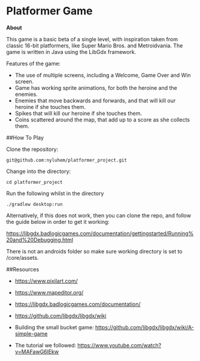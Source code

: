  # Platformer Game

**About**

This game is a basic beta of a single level, with inspiration taken from classic 16-bit platformers, like Super Mario Bros. and Metroidvania. The game is written in Java using the LibGdx framework.

Features of the game:

* The use of multiple screens, including a Welcome, Game Over and Win screen.
* Game has working sprite animations, for both the heroine and the enemies.
* Enemies that move backwards and forwards, and that will kill our heroine if she touches them.
* Spikes that will kill our heroine if she touches them.
* Coins scattered around the map, that add up to a score as she collects them.

##How To Play

Clone the repository:

```
git@github.com:nyluhem/platformer_project.git
```

Change into the directory:

```
cd platformer_project
```

Run the following whilst in the directory

```
./gradlew desktop:run
```

Alternatively, if this does not work, then you can clone the repo, and follow the guide below in order to get it working:

https://libgdx.badlogicgames.com/documentation/gettingstarted/Running%20and%20Debugging.html

There is not an androids folder so make sure working directory is set to /core/assets.

##Resources

* https://www.pixilart.com/

* https://www.mapeditor.org/

* https://libgdx.badlogicgames.com/documentation/

* https://github.com/libgdx/libgdx/wiki

* Building the small bucket game:
    https://github.com/libgdx/libgdx/wiki/A-simple-game

* The tutorial we followed:
    https://www.youtube.com/watch?v=MAFawG6lEkw








